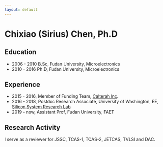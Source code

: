 ```yaml
---
layout: default
---
```



# Chixiao (Sirius) Chen, Ph.D

## Education

* 2006 - 2010 B.Sc, Fudan University, Microelectronics
* 2010 - 2016 Ph.D, Fudan University, Microelectronics

## Experience

* 2015 - 2016, Member of Funding Team, [Calterah Inc](http://www.calterah.com/).
* 2016 - 2018, Postdoc Research Associate, University of Washington, EE, [Silicon System Research Lab](http://labs.ece.uw.edu/ssrl/ssrl_website/Home.html)
* 2019 - now,  Assistant Prof, Fudan University, FAET

## Research Activity

I serve as a reviewer for JSSC, TCAS-1, TCAS-2, JETCAS, TVLSI and DAC. 
